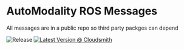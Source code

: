 # AutoModality ROS Messages

All messages are in a public repo so third party packges can depend 

![Release](https://github.com/AutoModality/am_msgs/workflows/Release/badge.svg) [![Latest Version @ Cloudsmith](https://api-prd.cloudsmith.io/badges/version/automodality/release/deb/ros-melodic-am-msgs/latest/d=ubuntu%252Fbionic;t=1/?render=true&badge_token=gAAAAABetrfccvKoEXcD8Ym2m0EnDA7aLa3pWqvkXZDhF3yQwwYMGWTJ8vDm0ECwGqMfmGA33mlwxAzlZDApHMIzV7YwFu6Tcs6bWSroEjpaaBr9VOWP2Vs%3D)](https://cloudsmith.io/~automodality/repos/release/packages/detail/deb/ros-melodic-am-msgs/latest/d=ubuntu%252Fbionic;t=1/)
